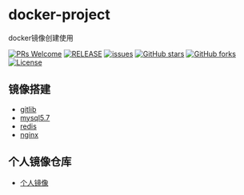 # docker-project
docker镜像创建使用

[![PRs Welcome](https://img.shields.io/badge/PRs-welcome-brightgreen.svg)](https://github.com/xuegangliu/docker-project/pulls)
[![RELEASE](https://img.shields.io/github/release/xuegangliu/docker-project.svg)](https://github.com/xuegangliu/docker-project/releases)
[![issues](https://img.shields.io/github/issues/xuegangliu/docker-project.svg)](https://github.com/xuegangliu/docker-project/issues)
[![GitHub stars](https://img.shields.io/github/stars/xuegangliu/docker-project.svg?style=social&label=Stars)](https://github.com/xuegangliu/docker-project)
[![GitHub forks](https://img.shields.io/github/forks/xuegangliu/docker-project.svg?style=social&label=Fork)](https://github.com/xuegangliu/docker-project)
[![License](https://img.shields.io/badge/license-MIT-blue.svg)](LICENSE)

## 镜像搭建
- [gitlib](gitlib/README.md)
- [mysql5.7](mysql-file/README.md)
- [redis](redis-file/README.md)
- [nginx](simple-nginx-docker/README.md)

## 个人镜像仓库

- [个人镜像](https://hub.docker.com/search?q=xuegangliu&type=image)
